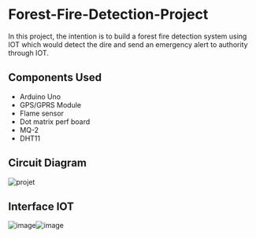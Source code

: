 # Forest-Fire-Detection-Project
In this project, the intention is to build a forest fire detection system using IOT which would detect the  dire and send an emergency alert to authority through IOT.
## Components Used 
- Arduino Uno
- GPS/GPRS Module
- Flame sensor
- Dot matrix perf board
- MQ-2
- DHT11
## Circuit Diagram
![projet](https://user-images.githubusercontent.com/109144779/200690588-447b5ba2-a66b-4f42-a751-33e76b5d8361.png)

## Interface IOT

![image](https://user-images.githubusercontent.com/109144779/200698943-af8ef6a6-70ab-45c0-9b09-160e50ee0305.png)![image](https://user-images.githubusercontent.com/109144779/200699186-f6be9a53-67c2-4a01-b85e-fcc95a98302e.png)



